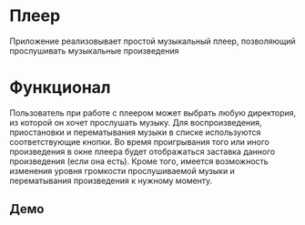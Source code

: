 # Плеер
Приложение реализовывает простой музыкальный плеер, позволяющий прослушивать музыкальные произведения

# Функционал
Пользователь при работе с плеером может выбрать любую директория, из которой он хочет прослушать музыку. Для воспроизведения, приостановки и перематывания музыки в списке используются соответствующие кнопки. Во время проигрывания того или иного произведения в окне плеера будет отображаться заставка данного произведения (если она есть). Кроме того, имеется возможность изменения уровня громкости прослушиваемой музыки и перематывания произведения к нужному моменту.

## Демо
